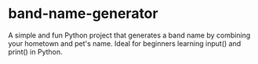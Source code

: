 # band-name-generator
A simple and fun Python project that generates a band name by combining your hometown and pet's name. Ideal for beginners learning input() and print() in Python.
